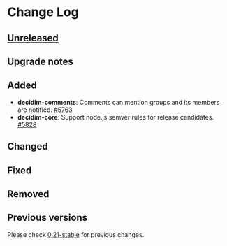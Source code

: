 # Change Log

## [Unreleased](https://github.com/decidim/decidim/tree/HEAD)

## Upgrade notes

## Added

- **decidim-comments**: Comments can mention groups and its members are notified. [\#5763](https://github.com/decidim/decidim/pull/5763)
- **decidim-core**: Support node.js semver rules for release candidates. [#5828](https://github.com/decidim/decidim/pull/5828)

## Changed

## Fixed

## Removed

## Previous versions

Please check [0.21-stable](https://github.com/decidim/decidim/blob/0.21-stable/CHANGELOG.md) for previous changes.
